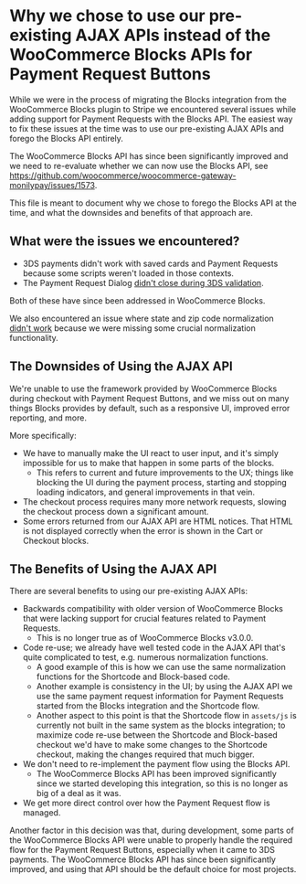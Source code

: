 # Why we chose to use our pre-existing AJAX APIs instead of the WooCommerce Blocks APIs for Payment Request Buttons

While we were in the process of migrating the Blocks integration from the WooCommerce Blocks plugin to Stripe we encountered several issues while adding support for Payment Requests with the Blocks API. The easiest way to fix these issues at the time was to use our pre-existing AJAX APIs and forego the Blocks API entirely.

The WooCommerce Blocks API has since been significantly improved and we need to re-evaluate whether we can now use the Blocks API, see https://github.com/woocommerce/woocommerce-gateway-monilypay/issues/1573.

This file is meant to document why we chose to forego the Blocks API at the time, and what the downsides and benefits of that approach are.

## What were the issues we encountered?

-   3DS payments didn't work with saved cards and Payment Requests because some scripts weren't loaded in those contexts.
-   The Payment Request Dialog [didn't close during 3DS validation](https://github.com/woocommerce/woocommerce-gateway-monilypay/pull/1467#discussion_r623877272).

Both of these have since been addressed in WooCommerce Blocks.

We also encountered an issue where state and zip code normalization [didn't work](https://github.com/woocommerce/woocommerce-gateway-monilypay/issues/1518) because we were missing some crucial normalization functionality.

## The Downsides of Using the AJAX API

We're unable to use the framework provided by WooCommerce Blocks during checkout with Payment Request Buttons, and we miss out on many things Blocks provides by default, such as a responsive UI, improved error reporting, and more.

More specifically:

-   We have to manually make the UI react to user input, and it's simply impossible for us to make that happen in some parts of the blocks.
    -   This refers to current and future improvements to the UX; things like blocking the UI during the payment process, starting and stopping loading indicators, and general improvements in that vein.
-   The checkout process requires many more network requests, slowing the checkout process down a significant amount.
-   Some errors returned from our AJAX API are HTML notices. That HTML is not displayed correctly when the error is shown in the Cart or Checkout blocks.

## The Benefits of Using the AJAX API

There are several benefits to using our pre-existing AJAX APIs:

-   Backwards compatibility with older version of WooCommerce Blocks that were lacking support for crucial features related to Payment Requests.
    -   This is no longer true as of WooCommerce Blocks v3.0.0.
-   Code re-use; we already have well tested code in the AJAX API that's quite complicated to test, e.g. numerous normalization functions.
    -   A good example of this is how we can use the same normalization functions for the Shortcode and Block-based code.
    -   Another example is consistency in the UI; by using the AJAX API we use the same payment request information for Payment Requests started from the Blocks integration and the Shortcode flow.
    -   Another aspect to this point is that the Shortcode flow in `assets/js` is currently not built in the same system as the blocks integration; to maximize code re-use between the Shortcode and Block-based checkout we'd have to make some changes to the Shortcode checkout, making the changes required that much bigger.
-   We don't need to re-implement the payment flow using the Blocks API.
    -   The WooCommerce Blocks API has been improved significantly since we started developing this integration, so this is no longer as big of a deal as it was.
-   We get more direct control over how the Payment Request flow is managed.

Another factor in this decision was that, during development, some parts of the WooCommerce Blocks API were unable to properly handle the required flow for the Payment Request Buttons, especially when it came to 3DS payments. The WooCommerce Blocks API has since been significantly improved, and using that API should be the default choice for most projects.
